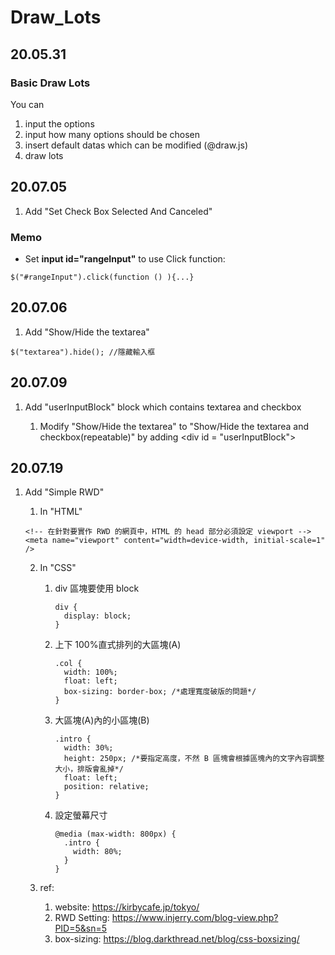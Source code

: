 # Draw_Lots

## 20.05.31

### Basic Draw Lots

You can

1. input the options
2. input how many options should be chosen
3. insert default datas which can be modified (@draw.js)
4. draw lots

## 20.07.05

1. Add "Set Check Box Selected And Canceled"

### Memo

- Set **input id="rangeInput"** to use Click function:

```javascript=
$("#rangeInput").click(function () ){...}
```

## 20.07.06

1. Add "Show/Hide the textarea"

```javascript=
$("textarea").hide(); //隱藏輸入框
```

## 20.07.09

1. Add "userInputBlock" block which contains textarea and checkbox

   1. Modify "Show/Hide the textarea" to "Show/Hide the textarea and checkbox(repeatable)" by adding \<div id = "userInputBlock">

## 20.07.19

1. Add "Simple RWD"

   1. In "HTML"

   ```html=
   <!-- 在針對要實作 RWD 的網頁中，HTML 的 head 部分必須設定 viewport -->
   <meta name="viewport" content="width=device-width, initial-scale=1" />
   ```

   2. In "CSS"

      1. div 區塊要使用 block
         ```css=
         div {
           display: block;
         }
         ```
      2. 上下 100%直式排列的大區塊(A)
         ```css=
         .col {
           width: 100%;
           float: left;
           box-sizing: border-box; /*處理寬度破版的問題*/
         }
         ```
      3. 大區塊(A)內的小區塊(B)
         ```css=
         .intro {
           width: 30%;
           height: 250px; /*要指定高度，不然 B 區塊會根據區塊內的文字內容調整大小，排版會亂掉*/
           float: left;
           position: relative;
         }
         ```
      4. 設定螢幕尺寸
         ```css=
         @media (max-width: 800px) {
           .intro {
             width: 80%;
           }
         }
         ```

   3. ref:
      1. website: https://kirbycafe.jp/tokyo/
      2. RWD Setting: https://www.injerry.com/blog-view.php?PID=5&sn=5
      3. box-sizing: https://blog.darkthread.net/blog/css-boxsizing/
